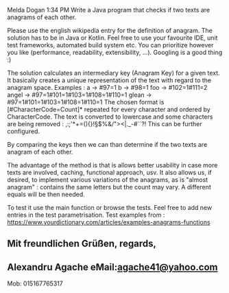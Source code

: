 Melda Dogan  1:34 PM
Write a Java program that checks if two texts are anagrams of each other.

Please use the english wikipedia entry for the definition of anagram.
The solution has to be in Java or Kotlin.
Feel free to use your favourite IDE, unit test frameworks, automated build system etc.
You can prioritize however you like (performance, readability, extensibility, …).
Googling is a good thing :)

>>>>>>>>>>>>

The solution calculates an intermediary key (Anagram Key) for a given text.
It basically creates a unique representation 
of the text with regard to the anagram space. Examples :
a -> #97=1
b -> #98=1
foo -> #102=1#111=2
angel -> #97=1#101=1#103=1#108=1#110=1
glean -> #97=1#101=1#103=1#108=1#110=1
The chosen format is [#CharacterCode=Count]* repeated for every character and ordered by CharacterCode. 
The text is converted to lowercase and some characters are being removed :  ,:;'*+=(){}!§$%&/"><|._-#`´?!
This can be further configured.

By comparing the keys then we can than determine if the two texts are anagram of each other.

The advantage of the method is that is allows better usability in case more texts are involved,
caching, functional approach, usv.
It also allows us, if desired, 
to implement various variations of the anagrams, as is "almost anagram" : 
contains the same letters but the count may vary. A different equals will be then needed.

To test it use the main function or browse the tests. 
Feel free to add new entries in the test parametrisation.
Test examples from : https://www.yourdictionary.com/articles/examples-anagrams-functions

Mit freundlichen Grüßen,
regards,
-------------------------------------------------------------------
Alexandru Agache
eMail:agache41@yahoo.com
-------------------------------------------------------------------
Mob: 015167765317